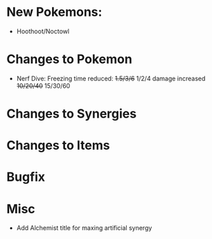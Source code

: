 # New Pokemons:

- Hoothoot/Noctowl

# Changes to Pokemon

- Nerf Dive: Freezing time reduced: ~~1.5/3/6~~ 1/2/4 damage increased ~~10/20/40~~ 15/30/60

# Changes to Synergies

# Changes to Items

# Bugfix

# Misc

- Add Alchemist title for maxing artificial synergy
